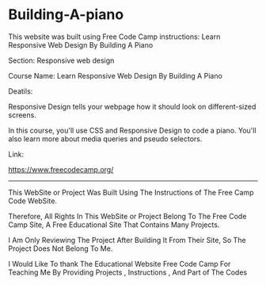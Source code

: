 # Building-A-piano

This website was built using Free Code Camp instructions: Learn Responsive Web Design By Building A Piano

Section: Responsive web design

Course Name: Learn Responsive Web Design By Building A Piano

Deatils:

Responsive Design tells your webpage how it should look on different-sized screens.

In this course, you'll use CSS and Responsive Design to code a piano. You'll also learn more about media queries and pseudo selectors.



Link:


https://www.freecodecamp.org/



---------------------------------------------------------------------------------------------------------------------------------------------------------------------------------------------------------------------


This WebSite or Project Was Built Using The Instructions of The Free Camp Code WebSite.

Therefore, All Rights In This WebSite or Project Belong To The Free Code Camp Site, A Free Educational Site That Contains Many Projects.

I Am Only Reviewing The Project After Building It From Their Site, So The Project Does Not Belong To Me.

I Would Like To thank The Educational Website Free Code Camp For Teaching Me By Providing Projects , Instructions , And Part of The Codes

